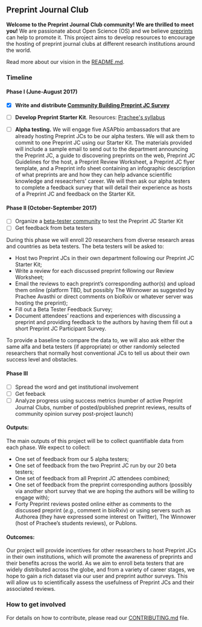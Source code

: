 ## Preprint Journal Club

**Welcome to the Preprint Journal Club community! We are thrilled to meet you!** 
We are passionate about Open Science (OS) and we believe [preprints](https://youtu.be/2zMgY8Dx9co) can help to promote it. This project aims to develop resources to encourage the hosting of preprint journal clubs at different research institutions around the world.

Read more about our vision in the [README.md](https://github.com/SamanthaHindle/preprint_JournalClub/blob/master/README.md#preprint_journalclub).

### Timeline

#### Phase I (June-August 2017)

- [x] **Write and distribute [Community Building Preprint JC Survey](https://docs.google.com/forms/d/e/1FAIpQLSdMphGFDxwCfGgmEj-CzbkdVZJs-atV1gHZPE6ZB13xNF8HIw/viewform?usp=sf_link)**
- [ ] **Develop Preprint Starter Kit**. Resources: [Prachee's syllabus](http://asapbio.org/10-ways)
- [ ] **Alpha testing.** We will engage five ASAPbio ambassadors that are already hosting Preprint JCs to be our alpha testers. We will ask them to commit to one Preprint JC using our Starter Kit. The materials provided will include a sample email to send out to the department announcing the Preprint JC, a guide to discovering preprints on the web, Preprint JC Guidelines for the host, a Preprint Review Worksheet, a Preprint JC flyer template, and a Preprint info sheet containing an infographic description of what preprints are and how they can help advance scientific knowledge and reseacrhers' career. We will then ask our alpha testers to complete a feedback survey that will detail their experience as hosts of a Preprint JC and feedback on the Starter Kit.


#### Phase II (October-September 2017)

- [ ] Organize a [beta-tester community](https://github.com/SamanthaHindle/preprint_JournalClub/projects/4) to test the Preprint JC Starter Kit
- [ ] Get feedback from beta testers

During this phase we will enroll 20 researchers from diverse research areas and countries as beta testers. 
The beta testers will be asked to:
 * Host two Preprint JCs in their own department following our Preprint JC Starter Kit;    
 * Write a review for each discussed preprint following our Review Worksheet;
 * Email the reviews to each preprint’s corresponding author(s) and upload them online (platform TBD, but possibly The Winnower as suggested by Prachee Avasthi or direct comments on bioRxiv or whatever server was hosting the preprint);
 * Fill out a Beta Tester Feedback Survey;
 * Document attendees’ reactions and experiences with discussing a preprint and providing feedback to the authors by having them fill out a short Preprint JC Participant Survey.  
    
To provide a baseline to compare the data to, we will also ask either the same alfa and beta testers (if appropriate) or other randomly selected researchers that normally host conventional JCs to tell us about their own success level and obstacles. 

#### Phase III
 
- [ ] Spread the word and get institutional involvement
- [ ] Get feeback
- [ ] Analyze progress using success metrics (number of active Preprint Journal Clubs, number of posted/published preprint reviews, results of community opinion survey post-project launch)

#### Outputs:
The main outputs of this project will be to collect quantifiable data from each phase. We expect to collect:
* One set of feedback from our 5 alpha testers;
* One set of feedback from the two Preprint JC run by our 20 beta testers;
* One set of feedback from all Preprint JC attendees combined;
* One set of feedback from the preprint corresponding authors (possibly via another short survey that we are hoping the authors will be willing to engage with);
* Forty Preprint reviews posted online either as comments to the discussed preprint (*e.g.*, comment in bioRxiv) or using servers such as Authorea (they have expressed some interest on Twitter), The Winnower (host of Prachee’s students reviews), or Publons.
 
#### Outcomes:
Our project will provide incentives for other researchers to host Preprint JCs in their own institutions, which will promote the awareness of preprints and their benefits across the world. As we aim to enroll beta testers that are widely distributed across the globe, and from a variety of career stages, we hope to gain a rich dataset via our user and preprint author surveys. This will allow us to scientifically assess the usefulness of Preprint JCs and their associated reviews.
 

### How to get involved

For details on how to contribute, please read our [CONTRIBUTING.md](https://github.com/SamanthaHindle/preprint_JournalClub/blob/master/CONTRIBUTING.md) file.





